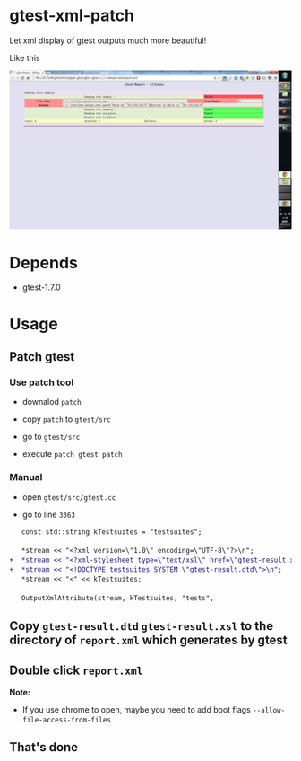 # gtest-xml-patch

Let xml display of gtest outputs much more beautiful!

Like this

![](./gtest-xml-patch-01.png)

# Depends

-   gtest-1.7.0

# Usage

## Patch gtest

### Use patch tool

-   downalod `patch`

-   copy `patch` to `gtest/src`

-   go to `gtest/src`

-   execute `patch gtest patch`

### Manual

-   open `gtest/src/gtest.cc`

-   go to line `3363`

```patch
   const std::string kTestsuites = "testsuites";
 
   *stream << "<?xml version=\"1.0\" encoding=\"UTF-8\"?>\n";
+  *stream << "<?xml-stylesheet type=\"text/xsl\" href=\"gtest-result.xsl\" ?>\n";
+  *stream << "<!DOCTYPE testsuites SYSTEM \"gtest-result.dtd\">\n";
   *stream << "<" << kTestsuites;
 
   OutputXmlAttribute(stream, kTestsuites, "tests",

```

## Copy `gtest-result.dtd` `gtest-result.xsl` to the directory of `report.xml` which generates by gtest

## Double click `report.xml`

**Note:**

-   If you use chrome to open, maybe you need to add boot flags `--allow-file-access-from-files`

## That's done
